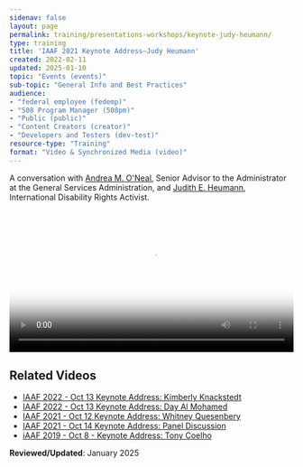```yaml
---
sidenav: false
layout: page
permalink: training/presentations-workshops/keynote-judy-heumann/
type: training
title: 'IAAF 2021 Keynote Address—Judy Heumann'
created: 2022-02-11
updated: 2025-01-10
topic: "Events (events)"
sub-topic: "General Info and Best Practices"
audience:
- "federal employee (fedemp)"
- "508 Program Manager (508pm)"
- "Public (public)"
- "Content Creators (creator)"
- "Developers and Testers (dev-test)"
resource-type: "Training"
format: "Video & Synchronized Media (video)"
---
```


A conversation with <a href="https://www.section508.gov/iaaf/biographies-2021#oneal">Andrea M. O'Neal</a>, Senior Advisor to the Administrator at the General Services Administration, and <a href="https://www.section508.gov/iaaf/biographies-2021#heumann">Judith E. Heumann</a>, International Disability Rights Activist.

<video controls="controls" poster="https://assets.section508.gov/assets/images/thumbnails/iaaf-2021-keynote-heumann-poster.jpg" data-vscid="3qesx4ovd" style="width:100%" class="border-base radius-lg border-0px"><source src="https://assets.section508.gov/assets/videos/iaaf-2021-keynote-heumann-SD-OC.mp4" type="video/mp4" /></video>

## Related Videos

* [IAAF 2022 - Oct 13 Keynote Address: Kimberly Knackstedt]({{site.baseurl}}/training/presentations-workshops/keynote-kim-knackstedt/)
* [IAAF 2022 - Oct 13 Keynote Address: Day Al Mohamed]({{site.baseurl}}/training/presentations-workshops/keynote-day-al-mohamed/)
* [IAAF 2021 - Oct 12 Keynote Address: Whitney Quesenbery]({{site.baseurl}}/training/presentations-workshops/keynote-whitney-quesenbery/)
* [IAAF 2021 - Oct 14 Keynote Address: Panel Discussion]({{site.baseurl}}/training/presentations-workshops/keynote-panel-discussion/)
* [iAAF 2019 - Oct 8 - Keynote Address: Tony Coelho]({{site.baseurl}}/training/presentations-workshops/keynote-tony-coelho/)

**Reviewed/Updated**: January 2025